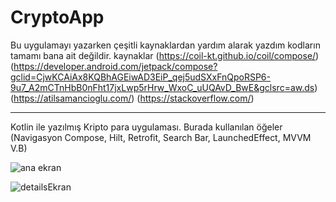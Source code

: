 # CryptoApp
Bu uygulamayı yazarken çeşitli kaynaklardan yardım alarak yazdım kodların tamamı bana ait değildir.
kaynaklar (https://coil-kt.github.io/coil/compose/) (https://developer.android.com/jetpack/compose?gclid=CjwKCAiAx8KQBhAGEiwAD3EiP_qej5udSXxFnQpoRSP6-9u7_A2mCTnHbB0nFht17jxLwp5rHrw_WxoC_uUQAvD_BwE&gclsrc=aw.ds) (https://atilsamancioglu.com/) (https://stackoverflow.com/) 
___________________________________________________________________________________________________________________________________________________


Kotlin ile yazılmış Kripto para uygulaması. Burada kullanılan öğeler (Navigasyon Compose, Hilt, Retrofit, Search Bar,  LaunchedEffect, MVVM  V.B)

![ana ekran](https://user-images.githubusercontent.com/97243182/150335976-2c4b7385-e913-4147-9ce9-d8a0860ea845.png)


![detailsEkran](https://user-images.githubusercontent.com/97243182/150336148-1b158978-986a-4aad-985d-84c2d8653614.png)

